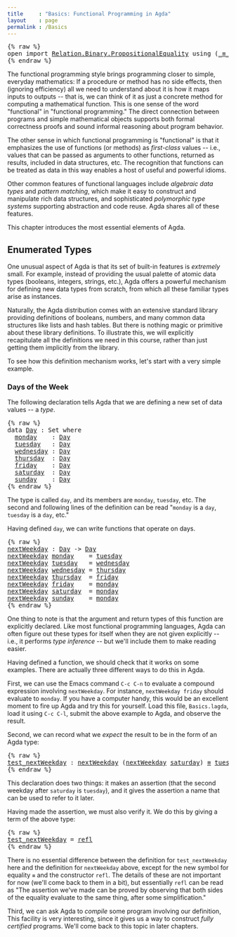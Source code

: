 ```yaml
---
title     : "Basics: Functional Programming in Agda"
layout    : page
permalink : /Basics
---
```


<pre class="Agda">{% raw %}
<a name="113" class="Keyword"
      >open</a
      ><a name="117"
      > </a
      ><a name="118" class="Keyword"
      >import</a
      ><a name="124"
      > </a
      ><a name="125" href="https://agda.github.io/agda-stdlib/Relation.Binary.PropositionalEquality.html#1" class="Module"
      >Relation.Binary.PropositionalEquality</a
      ><a name="162"
      > </a
      ><a name="163" class="Keyword"
      >using</a
      ><a name="168"
      > </a
      ><a name="169" class="Symbol"
      >(</a
      ><a name="170" href="Agda.Builtin.Equality.html#83" class="Datatype Operator"
      >_&#8801;_</a
      ><a name="173" class="Symbol"
      >;</a
      ><a name="174"
      > </a
      ><a name="175" href="Agda.Builtin.Equality.html#140" class="InductiveConstructor"
      >refl</a
      ><a name="179" class="Symbol"
      >)</a
      >
{% endraw %}</pre>

The functional programming style brings programming closer to
simple, everyday mathematics: If a procedure or method has no side
effects, then (ignoring efficiency) all we need to understand
about it is how it maps inputs to outputs -- that is, we can think
of it as just a concrete method for computing a mathematical
function.  This is one sense of the word "functional" in
"functional programming."  The direct connection between programs
and simple mathematical objects supports both formal correctness
proofs and sound informal reasoning about program behavior.

The other sense in which functional programming is "functional" is
that it emphasizes the use of functions (or methods) as
*first-class* values -- i.e., values that can be passed as
arguments to other functions, returned as results, included in
data structures, etc.  The recognition that functions can be
treated as data in this way enables a host of useful and powerful
idioms.

Other common features of functional languages include *algebraic
data types* and *pattern matching*, which make it easy to
construct and manipulate rich data structures, and sophisticated
*polymorphic type systems* supporting abstraction and code reuse.
Agda shares all of these features.

This chapter introduces the most essential elements of Agda.

## Enumerated Types

One unusual aspect of Agda is that its set of built-in
features is *extremely* small. For example, instead of providing
the usual palette of atomic data types (booleans, integers,
strings, etc.), Agda offers a powerful mechanism for defining new
data types from scratch, from which all these familiar types arise
as instances.

Naturally, the Agda distribution comes with an extensive standard
library providing definitions of booleans, numbers, and many
common data structures like lists and hash tables.  But there is
nothing magic or primitive about these library definitions.  To
illustrate this, we will explicitly recapitulate all the
definitions we need in this course, rather than just getting them
implicitly from the library.

To see how this definition mechanism works, let's start with a
very simple example.

### Days of the Week

The following declaration tells Agda that we are defining
a new set of data values -- a *type*.

<pre class="Agda">{% raw %}
<a name="2469" class="Keyword"
      >data</a
      ><a name="2473"
      > </a
      ><a name="2474" href="Basics.html#2474" class="Datatype"
      >Day</a
      ><a name="2477"
      > </a
      ><a name="2478" class="Symbol"
      >:</a
      ><a name="2479"
      > </a
      ><a name="2480" class="PrimitiveType"
      >Set</a
      ><a name="2483"
      > </a
      ><a name="2484" class="Keyword"
      >where</a
      ><a name="2489"
      >
  </a
      ><a name="2492" href="Basics.html#2492" class="InductiveConstructor"
      >monday</a
      ><a name="2498"
      >    </a
      ><a name="2502" class="Symbol"
      >:</a
      ><a name="2503"
      > </a
      ><a name="2504" href="Basics.html#2474" class="Datatype"
      >Day</a
      ><a name="2507"
      >
  </a
      ><a name="2510" href="Basics.html#2510" class="InductiveConstructor"
      >tuesday</a
      ><a name="2517"
      >   </a
      ><a name="2520" class="Symbol"
      >:</a
      ><a name="2521"
      > </a
      ><a name="2522" href="Basics.html#2474" class="Datatype"
      >Day</a
      ><a name="2525"
      >
  </a
      ><a name="2528" href="Basics.html#2528" class="InductiveConstructor"
      >wednesday</a
      ><a name="2537"
      > </a
      ><a name="2538" class="Symbol"
      >:</a
      ><a name="2539"
      > </a
      ><a name="2540" href="Basics.html#2474" class="Datatype"
      >Day</a
      ><a name="2543"
      >
  </a
      ><a name="2546" href="Basics.html#2546" class="InductiveConstructor"
      >thursday</a
      ><a name="2554"
      >  </a
      ><a name="2556" class="Symbol"
      >:</a
      ><a name="2557"
      > </a
      ><a name="2558" href="Basics.html#2474" class="Datatype"
      >Day</a
      ><a name="2561"
      >
  </a
      ><a name="2564" href="Basics.html#2564" class="InductiveConstructor"
      >friday</a
      ><a name="2570"
      >    </a
      ><a name="2574" class="Symbol"
      >:</a
      ><a name="2575"
      > </a
      ><a name="2576" href="Basics.html#2474" class="Datatype"
      >Day</a
      ><a name="2579"
      >
  </a
      ><a name="2582" href="Basics.html#2582" class="InductiveConstructor"
      >saturday</a
      ><a name="2590"
      >  </a
      ><a name="2592" class="Symbol"
      >:</a
      ><a name="2593"
      > </a
      ><a name="2594" href="Basics.html#2474" class="Datatype"
      >Day</a
      ><a name="2597"
      >
  </a
      ><a name="2600" href="Basics.html#2600" class="InductiveConstructor"
      >sunday</a
      ><a name="2606"
      >    </a
      ><a name="2610" class="Symbol"
      >:</a
      ><a name="2611"
      > </a
      ><a name="2612" href="Basics.html#2474" class="Datatype"
      >Day</a
      >
{% endraw %}</pre>

The type is called `day`, and its members are `monday`,
`tuesday`, etc.  The second and following lines of the definition
can be read "`monday` is a `day`, `tuesday` is a `day`, etc."

Having defined `day`, we can write functions that operate on
days.

<pre class="Agda">{% raw %}
<a name="2894" href="Basics.html#2894" class="Function"
      >nextWeekday</a
      ><a name="2905"
      > </a
      ><a name="2906" class="Symbol"
      >:</a
      ><a name="2907"
      > </a
      ><a name="2908" href="Basics.html#2474" class="Datatype"
      >Day</a
      ><a name="2911"
      > </a
      ><a name="2912" class="Symbol"
      >-&gt;</a
      ><a name="2914"
      > </a
      ><a name="2915" href="Basics.html#2474" class="Datatype"
      >Day</a
      ><a name="2918"
      >
</a
      ><a name="2919" href="Basics.html#2894" class="Function"
      >nextWeekday</a
      ><a name="2930"
      > </a
      ><a name="2931" href="Basics.html#2492" class="InductiveConstructor"
      >monday</a
      ><a name="2937"
      >    </a
      ><a name="2941" class="Symbol"
      >=</a
      ><a name="2942"
      > </a
      ><a name="2943" href="Basics.html#2510" class="InductiveConstructor"
      >tuesday</a
      ><a name="2950"
      >
</a
      ><a name="2951" href="Basics.html#2894" class="Function"
      >nextWeekday</a
      ><a name="2962"
      > </a
      ><a name="2963" href="Basics.html#2510" class="InductiveConstructor"
      >tuesday</a
      ><a name="2970"
      >   </a
      ><a name="2973" class="Symbol"
      >=</a
      ><a name="2974"
      > </a
      ><a name="2975" href="Basics.html#2528" class="InductiveConstructor"
      >wednesday</a
      ><a name="2984"
      >
</a
      ><a name="2985" href="Basics.html#2894" class="Function"
      >nextWeekday</a
      ><a name="2996"
      > </a
      ><a name="2997" href="Basics.html#2528" class="InductiveConstructor"
      >wednesday</a
      ><a name="3006"
      > </a
      ><a name="3007" class="Symbol"
      >=</a
      ><a name="3008"
      > </a
      ><a name="3009" href="Basics.html#2546" class="InductiveConstructor"
      >thursday</a
      ><a name="3017"
      >
</a
      ><a name="3018" href="Basics.html#2894" class="Function"
      >nextWeekday</a
      ><a name="3029"
      > </a
      ><a name="3030" href="Basics.html#2546" class="InductiveConstructor"
      >thursday</a
      ><a name="3038"
      >  </a
      ><a name="3040" class="Symbol"
      >=</a
      ><a name="3041"
      > </a
      ><a name="3042" href="Basics.html#2564" class="InductiveConstructor"
      >friday</a
      ><a name="3048"
      >
</a
      ><a name="3049" href="Basics.html#2894" class="Function"
      >nextWeekday</a
      ><a name="3060"
      > </a
      ><a name="3061" href="Basics.html#2564" class="InductiveConstructor"
      >friday</a
      ><a name="3067"
      >    </a
      ><a name="3071" class="Symbol"
      >=</a
      ><a name="3072"
      > </a
      ><a name="3073" href="Basics.html#2492" class="InductiveConstructor"
      >monday</a
      ><a name="3079"
      >
</a
      ><a name="3080" href="Basics.html#2894" class="Function"
      >nextWeekday</a
      ><a name="3091"
      > </a
      ><a name="3092" href="Basics.html#2582" class="InductiveConstructor"
      >saturday</a
      ><a name="3100"
      >  </a
      ><a name="3102" class="Symbol"
      >=</a
      ><a name="3103"
      > </a
      ><a name="3104" href="Basics.html#2492" class="InductiveConstructor"
      >monday</a
      ><a name="3110"
      >
</a
      ><a name="3111" href="Basics.html#2894" class="Function"
      >nextWeekday</a
      ><a name="3122"
      > </a
      ><a name="3123" href="Basics.html#2600" class="InductiveConstructor"
      >sunday</a
      ><a name="3129"
      >    </a
      ><a name="3133" class="Symbol"
      >=</a
      ><a name="3134"
      > </a
      ><a name="3135" href="Basics.html#2492" class="InductiveConstructor"
      >monday</a
      >
{% endraw %}</pre>

One thing to note is that the argument and return types of
this function are explicitly declared.  Like most functional
programming languages, Agda can often figure out these types for
itself when they are not given explicitly -- i.e., it performs
*type inference* -- but we'll include them to make reading
easier.

Having defined a function, we should check that it works on
some examples. There are actually three different ways to do this
in Agda.

First, we can use the Emacs command `C-c C-n` to evaluate a
compound expression involving `nextWeekday`. For instance, `nextWeekday
friday` should evaluate to `monday`. If you have a computer handy, this
would be an excellent moment to fire up Agda and try this for yourself.
Load this file, `Basics.lagda`, load it using `C-c C-l`, submit the
above example to Agda, and observe the result.

Second, we can record what we *expect* the result to be in the
form of an Agda type:

<pre class="Agda">{% raw %}
<a name="4097" href="Basics.html#4097" class="Function Operator"
      >test_nextWeekday</a
      ><a name="4113"
      > </a
      ><a name="4114" class="Symbol"
      >:</a
      ><a name="4115"
      > </a
      ><a name="4116" href="Basics.html#2894" class="Function"
      >nextWeekday</a
      ><a name="4127"
      > </a
      ><a name="4128" class="Symbol"
      >(</a
      ><a name="4129" href="Basics.html#2894" class="Function"
      >nextWeekday</a
      ><a name="4140"
      > </a
      ><a name="4141" href="Basics.html#2582" class="InductiveConstructor"
      >saturday</a
      ><a name="4149" class="Symbol"
      >)</a
      ><a name="4150"
      > </a
      ><a name="4151" href="Agda.Builtin.Equality.html#83" class="Datatype Operator"
      >&#8801;</a
      ><a name="4152"
      > </a
      ><a name="4153" href="Basics.html#2510" class="InductiveConstructor"
      >tuesday</a
      >
{% endraw %}</pre>

This declaration does two things: it makes an assertion (that the second
weekday after `saturday` is `tuesday`), and it gives the assertion a name
that can be used to refer to it later.

Having made the assertion, we must also verify it. We do this by giving
a term of the above type:

<pre class="Agda">{% raw %}
<a name="4472" href="Basics.html#4097" class="Function Operator"
      >test_nextWeekday</a
      ><a name="4488"
      > </a
      ><a name="4489" class="Symbol"
      >=</a
      ><a name="4490"
      > </a
      ><a name="4491" href="Agda.Builtin.Equality.html#140" class="InductiveConstructor"
      >refl</a
      >
{% endraw %}</pre>

There is no essential difference between the definition for
`test_nextWeekday` here and the definition for `nextWeekday` above,
except for the new symbol for equality `≡` and the constructor `refl`.
The details of these are not important for now (we'll come back to them in
a bit), but essentially `refl` can be read as "The assertion we've made
can be proved by observing that both sides of the equality evaluate to the
same thing, after some simplification."

Third, we can ask Agda to *compile* some program involving our definition,
This facility is very interesting, since it gives us a way to construct
*fully certified* programs. We'll come back to this topic in later chapters.
